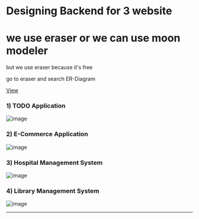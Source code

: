 # Designing Backend for 3 website

# we use eraser or we can use moon modeler

but we use eraser because it's free

go to eraser and search ER-Diagram

[View](https://app.eraser.io/workspace/VItKkuh1QNeX9UpBQ7SF?origin=share)

### 1) TODO Application
![image](https://github.com/user-attachments/assets/4ad3d261-b85d-4250-8786-1677d8fed706)

### 2) E-Commerce Application
![image](https://github.com/user-attachments/assets/522a1067-f9c6-4389-be16-a3874bc46354)

### 3) Hospital Management System

![image](https://github.com/user-attachments/assets/8303fd82-27af-4c6f-a834-32494e34b852)


### 4) Library Management System

![image](https://github.com/user-attachments/assets/abb4df90-dbb7-4a74-9877-c994b0ea0a11)

_ _ _ _

